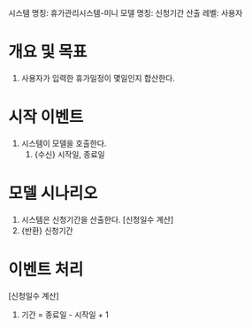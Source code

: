 시스템 명칭: 휴가관리시스템-미니
모델 명칭:  신청기간 산출
레벨: 사용자

# 개요 및 목표
1. 사용자가 입력한 휴가일정이 몇일인지 합산한다.

# 시작 이벤트
1. 시스템이 모델을 호출한다.
	1. {수신} 시작일, 종료일

# 모델 시나리오
1. 시스템은 신청기간을 산출한다. [신청일수 계산]
2. {반환} 신청기간

# 이벤트 처리
[신청일수 계산]
1. 기간 = 종료일 - 시작일 + 1
